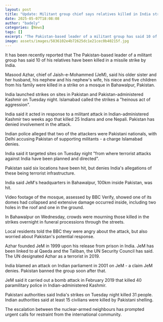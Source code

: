 ```yaml
---
layout: post
title: "Update: Militant group chief says relatives killed in India strike"
date: 2025-05-07T18:08:08
author: "badely"
categories: [News]
tags: []
excerpt: "The Pakistan-based leader of a militant group has said 10 of his relatives have been killed in a missile strike by India."
image: assets/images/5836102e4b72625dc1e21cec0b40215f.jpg
---
```


It has been recently reported that The Pakistan-based leader of a militant group has said 10 of his relatives have been killed in a missile strike by India.

Masood Azhar, chief of Jaish-e-Mohammed (JeM), said his older sister and her husband, his nephew and his nephew's wife, his niece and five children from his family were killed in a strike on a mosque in Bahawalpur, Pakistan.

India launched strikes on sites in Pakistan and Pakistan-administered Kashmir on Tuesday night. Islamabad called the strikes a "heinous act of aggression".

India said it acted in response to a militant attack in Indian-administered Kashmir two weeks ago that killed 25 Indians and one Nepali. Pakistan has denied involvement in the attack.

Indian police alleged that two of the attackers were Pakistani nationals, with Delhi accusing Pakistan of supporting militants - a charge Islamabad denies.

India said it targeted sites on Tuesday night "from where terrorist attacks against India have been planned and directed". 

Pakistan said six locations have been hit, but denies India's allegations of these being terrorist infrastructure.

India said JeM's headquarters in Bahawalpur, 100km inside Pakistan, was hit.

Video footage of the mosque, assessed by BBC Verify, showed one of its domes had collapsed and extensive damage occurred inside, including two holes in the roof and one in the ground. 

In Bahawalpur on Wednesday, crowds were mourning those killed in the strikes overnight in funeral processions through the streets. 

Local residents told the BBC they were angry about the attack, but also worried about Pakistan's potential response.

Azhar founded JeM in 1999 upon his release from prison in India. JeM has been linked to al Qaeda and the Taliban, the UN Security Council has said. The UN designated Azhar as a terrorist in 2019.

India blamed an attack on Indian parliament in 2001 on JeM - a claim JeM denies. Pakistan banned the group soon after that.

JeM said it carried out a bomb attack in February 2019 that killed 40 paramilitary police in Indian-administered Kashmir.

Pakistani authorities said India's strikes on Tuesday night killed 31 people. Indian authorities said at least 15 civilians were killed by Pakistani shelling.

The escalation between the nuclear-armed neighbours has prompted urgent calls for restraint from the international community.

